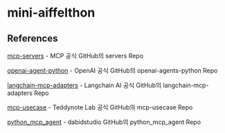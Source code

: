 # mini-aiffelthon









## References
[mcp-servers](https://github.com/modelcontextprotocol/servers.git) - MCP 공식 GitHub의 servers Repo  

[openai-agent-python](https://github.com/openai/openai-agents-python.git) - OpenAI 공식 GitHub의 openai-agents-python Repo  

[langchain-mcp-adapters](https://github.com/langchain-ai/langchain-mcp-adapters.git) - Langchain AI 공식 GitHub의  langchain-mcp-adapters Repo  

[mcp-usecase](https://github.com/teddynote-lab/mcp-usecase.git) - Teddynote Lab 공식 GitHub의  mcp-usecase  Repo  

[python_mcp_agent](https://github.com/dabidstudio/python_mcp_agent.git) - dabidstudio GitHub의  python_mcp_agent  Repo  

